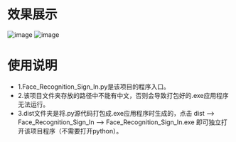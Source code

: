 # 效果展示
![image](https://user-images.githubusercontent.com/57986069/155464623-8348fcce-eef5-4b4c-895c-4a7a63437474.png)
![image](https://user-images.githubusercontent.com/57986069/155464630-3b8e85b4-1077-4e31-b39a-b4df5b103bd6.png)

# 使用说明
- 1.Face_Recognition_Sign_In.py是该项目的程序入口。
- 2.该项目文件夹存放的路径中不能有中文，否则会导致打包好的.exe应用程序无法运行。
- 3.dist文件夹是将.py源代码打包成.exe应用程序时生成的，点击 dist --> Face_Recognition_Sign_In --> Face_Recognition_Sign_In.exe 即可独立打开该项目程序（不需要打开python）。
